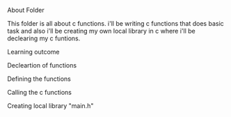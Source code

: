 About Folder

This folder is all about c functions. i'll be writing c functions that does basic task and also i'll be creating my own local library in c where i'll be declearing my c funtions.



Learning outcome

Decleartion of functions

Defining the functions

Calling the c functions

Creating local library "main.h"
